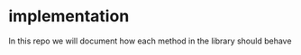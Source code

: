 implementation
==============

In this repo we will document how each method in the library should behave 
